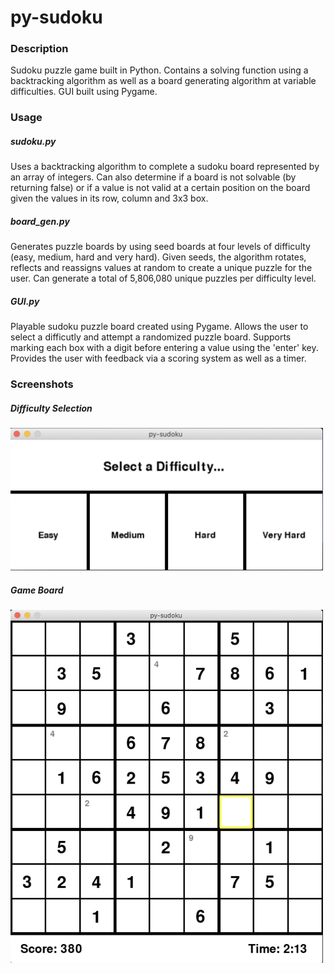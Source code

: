 # py-sudoku

### Description
Sudoku puzzle game built in Python. Contains a solving function using a backtracking algorithm as well as a board generating algorithm at variable difficulties. GUI built using Pygame.

### Usage

##### sudoku.py
Uses a backtracking algorithm to complete a sudoku board represented by an array of integers. Can also determine if a board is not solvable (by returning false) or if a value is not valid at a certain position on the board given the values in its row, column and 3x3 box.

##### board_gen.py
Generates puzzle boards by using seed boards at four levels of difficulty (easy, medium, hard and very hard). Given seeds, the algorithm rotates, reflects and reassigns values at random to create a unique puzzle for the user. Can generate a total of 5,806,080 unique puzzles per difficulty level. 

##### GUI.py
Playable sudoku puzzle board created using Pygame. Allows the user to select a difficutly and attempt a randomized puzzle board. Supports marking each box with a digit before entering a value using the 'enter' key. Provides the user with feedback via a scoring system as well as a timer.

### Screenshots

##### Difficulty Selection

<img src="screenshots/difficulty_selection.png" width="500"> 

##### Game Board

<img src="screenshots/game_board.png" width="500"> 
